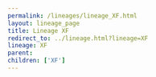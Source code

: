 ```yaml
---
permalink: /lineages/lineage_XF.html
layout: lineage_page
title: Lineage XF
redirect_to: ../lineage.html?lineage=XF
lineage: XF
parent: 
children: ['XF']
---
```

